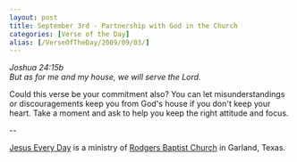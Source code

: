 ```yaml
---
layout: post
title: September 3rd - Partnership with God in the Church
categories: [Verse of the Day]
alias: [/VerseOfTheDay/2009/09/03/]
---
```


_Joshua 24:15b  
But as for me and my house, we will serve the Lord._

Could this verse be your commitment also? You can let
misunderstandings or discouragements keep you from God's house if you
don't keep your heart. Take a moment and ask to help you keep the
right attitude and focus.

 --

<a href=http://jesuseveryday.net>Jesus Every Day</a> is a ministry of <a href=http://rodgersbaptist.net>Rodgers Baptist Church</a> in Garland, Texas.
